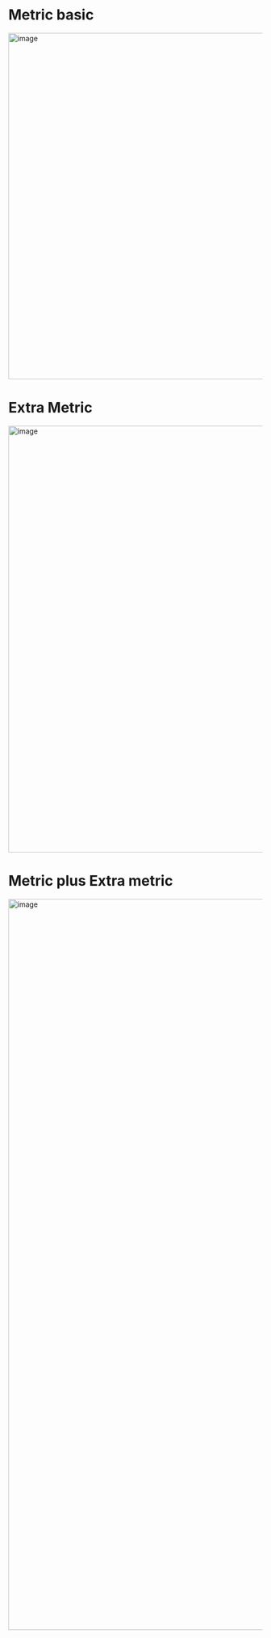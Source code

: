 # Metric basic
<img width="685" alt="image" src="https://github.com/user-attachments/assets/4e1653ac-37f5-47fb-9167-0cbca5c0c396">

# Extra Metric
<img width="844" alt="image" src="https://github.com/user-attachments/assets/a1aae17c-bdd5-4276-83e1-4a1903ec1e9f">

# Metric plus Extra metric
<img width="1446" alt="image" src="https://github.com/user-attachments/assets/e83330be-46a3-4792-97fc-681e16bc9def">
